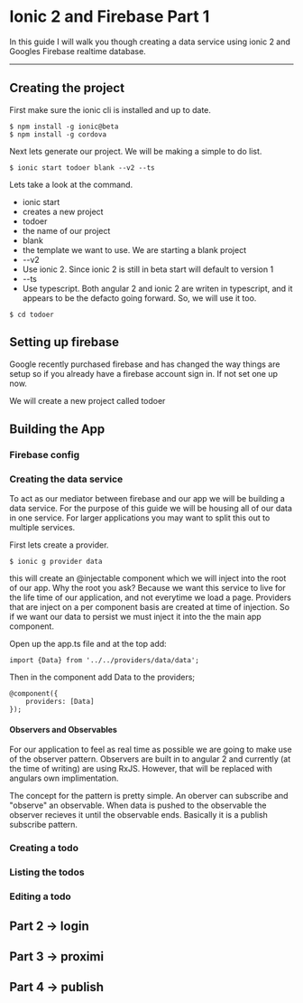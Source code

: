 # Ionic 2 and Firebase Part 1

In this guide I will walk you though creating a data service using ionic 2 and Googles Firebase realtime database.

---

## Creating the project

First make sure the ionic cli is installed and up to date. 
```
$ npm install -g ionic@beta 
$ npm install -g cordova 
```
Next lets generate our project. We will be making a simple to do list.

```
$ ionic start todoer blank --v2 --ts
```
Lets take a look at the command. 
* ionic start 
 * creates a new project
* todoer
 * the name of our project
* blank
 * the template we want to use. We are starting a blank project
* --v2
 * Use ionic 2. Since ionic 2 is still in beta start will default to version 1
* --ts
 * Use typescript. Both angular 2 and ionic 2 are writen in typescript, and it appears to be the defacto going forward. So, we will use it too. 

```
$ cd todoer
```

## Setting up firebase
Google recently purchased firebase and has changed the way things are setup so if you already have a firebase account sign in. If not set one up now.

We will create a new project called todoer
## Building the App
### Firebase config

### Creating the data service
To act as our mediator between firebase and our app we will be building a data service. For the purpose of this guide we will be housing all of our data in one service. For larger applications you may want to split this out to multiple services. 

First lets create a provider.
```
$ ionic g provider data
```
this will create an @injectable component which we will inject into the root of our app. Why the root you ask? Because we want this service to live for the life time of our application, and not everytime we load a page. Providers that are inject on a per component basis are created at time of injection. So if we want our data to persist we must inject it into the the main app component.

Open up the app.ts file and at the top add:
```
import {Data} from '../../providers/data/data';
```
Then in the component add Data to the providers;
```
@component({
    providers: [Data]
});
```

#### Observers and Observables
For our application to feel as real time as possible we are going to make use of the observer pattern. Observers are built in to angular 2 and currently (at the time of writing) are using RxJS. However, that will be replaced with angulars own implimentation. 

The concept for the pattern is pretty simple. An oberver can subscribe and "observe" an observable. When data is pushed to the observable the observer recieves it until the observable ends. Basically it is a publish subscribe pattern. 

### Creating a todo
### Listing the todos
### Editing a todo

## Part 2 -> login
## Part 3 -> proximi
## Part 4 -> publish


